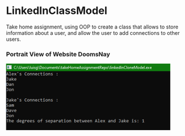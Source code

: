 # LinkedInClassModel
Take home assignment, using OOP to create a class that allows to store information about a user, and allow the user to add connections to other users.

### Portrait View of Website DoomsNay
<img src="outputPic.png" width=450><br><br>
